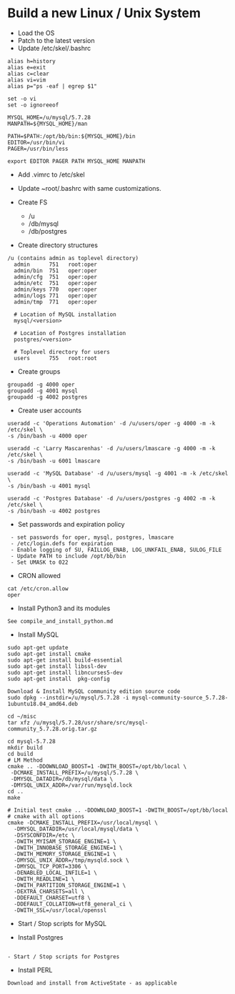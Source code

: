# Build a new Linux / Unix System

 - Load the OS
 - Patch to the latest version
 - Update /etc/skel/.bashrc
```text
alias h=history
alias e=exit
alias c=clear
alias vi=vim
alias p="ps -eaf | egrep $1"

set -o vi
set -o ignoreeof

MYSQL_HOME=/u/mysql/5.7.28
MANPATH=${MYSQL_HOME}/man

PATH=$PATH:/opt/bb/bin:${MYSQL_HOME}/bin
EDITOR=/usr/bin/vi
PAGER=/usr/bin/less

export EDITOR PAGER PATH MYSQL_HOME MANPATH
```
 - Add .vimrc to /etc/skel
 - Update ~root/.bashrc with same customizations.
 - Create FS
   - /u
   - /db/mysql
   - /db/postgres

 - Create directory structures
```text
/u (contains admin as toplevel directory)
  admin      751   root:oper
  admin/bin  751   oper:oper
  admin/cfg  751   oper:oper
  admin/etc  751   oper:oper
  admin/keys 770   oper:oper
  admin/logs 771   oper:oper
  admin/tmp  771   oper:oper

  # Location of MySQL installation
  mysql/<version>
  
  # Location of Postgres installation
  postgres/<version>

  # Toplevel directory for users
  users      755   root:root
```

 - Create groups
 ```text
groupadd -g 4000 oper
groupadd -g 4001 mysql
groupadd -g 4002 postgres
```

 - Create user accounts
 ```text
useradd -c 'Operations Automation' -d /u/users/oper -g 4000 -m -k /etc/skel \
-s /bin/bash -u 4000 oper

useradd -c 'Larry Mascarenhas' -d /u/users/lmascare -g 4000 -m -k /etc/skel \
-s /bin/bash -u 6001 lmascare

useradd -c 'MySQL Database' -d /u/users/mysql -g 4001 -m -k /etc/skel \
-s /bin/bash -u 4001 mysql

useradd -c 'Postgres Database' -d /u/users/postgres -g 4002 -m -k /etc/skel \
-s /bin/bash -u 4002 postgres
```

 - Set passwords and expiration policy
```text
 - set passwords for oper, mysql, postgres, lmascare
 - /etc/login.defs for expiration
 - Enable logging of SU, FAILLOG_ENAB, LOG_UNKFAIL_ENAB, SULOG_FILE
 - Update PATH to include /opt/bb/bin
 - Set UMASK to 022
```

 - CRON allowed
```text
cat /etc/cron.allow
oper

```

 - Install Python3 and its modules
```text
See compile_and_install_python.md
```

 - Install MySQL
```
sudo apt-get update
sudo apt-get install cmake
sudo apt-get install build-essential
sudo apt-get install libssl-dev
sudo apt-get install libncurses5-dev
sudo apt-get install  pkg-config

Download & Install MySQL community edition source code
sudo dpkg --instdir=/u/mysql/5.7.28 -i mysql-community-source_5.7.28-1ubuntu18.04_amd64.deb

cd ~/misc
tar xfz /u/mysql/5.7.28/usr/share/src/mysql-community_5.7.28.orig.tar.gz

cd mysql-5.7.28
mkdir build
cd build
# LM Method
cmake .. -DDOWNLOAD_BOOST=1 -DWITH_BOOST=/opt/bb/local \
 -DCMAKE_INSTALL_PREFIX=/u/mysql/5.7.28 \
 -DMYSQL_DATADIR=/db/mysql/data \
 -DMYSQL_UNIX_ADDR=/var/run/mysqld.lock
cd ..
make

# Initial test cmake .. -DDOWNLOAD_BOOST=1 -DWITH_BOOST=/opt/bb/local
# cmake with all options
cmake -DCMAKE_INSTALL_PREFIX=/usr/local/mysql \
  -DMYSQL_DATADIR=/usr/local/mysql/data \ 
  -DSYSCONFDIR=/etc \ 
  -DWITH_MYISAM_STORAGE_ENGINE=1 \
  -DWITH_INNOBASE_STORAGE_ENGINE=1 \
  -DWITH_MEMORY_STORAGE_ENGINE=1 \
  -DMYSQL_UNIX_ADDR=/tmp/mysqld.sock \
  -DMYSQL_TCP_PORT=3306 \
  -DENABLED_LOCAL_INFILE=1 \
  -DWITH_READLINE=1 \
  -DWITH_PARTITION_STORAGE_ENGINE=1 \
  -DEXTRA_CHARSETS=all \
  -DDEFAULT_CHARSET=utf8 \
  -DDEFAULT_COLLATION=utf8_general_ci \
  -DWITH_SSL=/usr/local/openssl

```

 - Start / Stop scripts for MySQL

 - Install Postgres
 ```
 
 ```

    - Start / Stop scripts for Postgres

 - Install PERL
```
Download and install from ActiveState - as applicable
```
